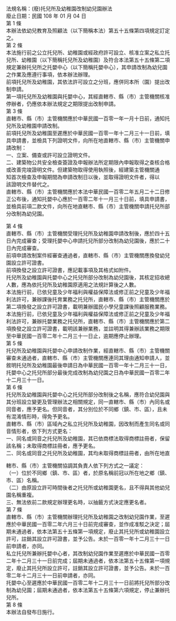 法規名稱：(廢)托兒所及幼稚園改制幼兒園辦法  
廢止日期：民國 108 年 01 月 04 日  
第 1 條  
本辦法依幼兒教育及照顧法（以下簡稱本法）第五十五條第四項規定訂定  
之。  
第 2 條  
本法施行前之公立托兒所、幼稚園或經政府許可設立、核准立案之私立托  
兒所、幼稚園（以下簡稱托兒所及幼稚園）及符合本法第五十五條第二項  
規定兼辦托兒所之托嬰中心（以下簡稱托嬰中心），其申請改制為幼兒園  
之作業及應遵行事項，依本辦法辦理。  
前項托兒所及幼稚園，其依法許可設立之分班，應併同本所（園）提出改  
制申請。  
第一項托兒所及幼稚園與托嬰中心，其經直轄市、縣（市）主管機關核准  
停辦者，仍應依本辦法規定之期限提出改制申請。  
第 3 條  
直轄市、縣（市）主管機關應於中華民國一百零一年一月十日前，通知托  
兒所及幼稚園申請改制。  
前項托兒所及幼稚園至遲應於中華民國一百零一年十二月三十一日前，填  
具申請書，並檢具下列證明文件，向所在地直轄市、縣（市）主管機關申  
請改制：  
一、立案、備查或許可設立證明文件。  
二、建築物公共安全檢查簽證及申報辦法所定期限內申報取得之查核合格  
或改善完竣證明文件。但建築物取得使用執照後，經建築主管機關通  
知首次檢查及申報期間為申請改制日以後，並取得證明文件者，得以  
該證明文件替代之。  
直轄市、縣（市）主管機關應於本法中華民國一百零二年五月二十二日修  
正公布後，通知托嬰中心應於一百零二年十一月三十日前，填具申請書，  
並檢具前項二款文件，向所在地直轄市、縣（市）主管機關申請托兒所部  
分改制為幼兒園。  


第 4 條  
直轄市、縣（市）主管機關受理托兒所及幼稚園申請改制後，應於四十五  
日內完成審查；受理托嬰中心申請托兒所部分改制為幼兒園後，應於二十  
日內完成審查。  
前項申請改制案件經審查通過者，直轄市、縣（市）主管機關應換發幼兒  
園設立許可證書。  
前項換發之設立許可證書，應記載事項及其格式如附件。  
托兒所及幼稚園與托嬰中心之托兒所部分改制為幼兒園後，其核定招收總  
人數，應為依托兒所及幼稚園原適用之法規計算後之人數。  
本法施行前，已依兒童及少年福利與權益保障法或修正前之兒童及少年福  
利法許可，兼辦課後托育業務之托兒所，直轄市、縣（市）主管機關應於  
第二項換發之設立許可證書，載明兼辦國民小學兒童課後照顧服務業務。  
本法施行前，已依兒童及少年福利與權益保障法或修正前之兒童及少年福  
利法許可，兼辦托嬰業務之托兒所，直轄市、縣（市）主管機關應於第二  
項換發之設立許可證書，載明該兼辦業務，並註明其得兼辦該業務之期限  
至中華民國一百零二年十二月三十一日止，逾期應停止辦理。  
第 5 條  
托兒所及幼稚園與托嬰中心申請改制作業，經直轄市、縣（市）主管機關  
審查未通過者，直轄市、縣（市）主管機關應連同其理由通知申請人，並  
敘明托兒所及幼稚園最後申請日為中華民國一百零一年十二月三十一日，  
托嬰中心之托兒所部分最後完成改制為幼兒園之日為中華民國一百零二年  
十二月三十一日。  
第 6 條  
托兒所及幼稚園與托嬰中心之托兒所部分改制後之名稱，應符合幼兒園與  
其分班設立變更及管理辦法之相關規定，同一直轄市、縣（市）內同名或  
同音者，應予更名。但同音者，其分別位於不同鄉（鎮、市、區），且未  
有混淆情形時，得免予更名。  
直轄市、縣（市）區域內之私立托兒所及幼稚園，因改制而產生同名或同  
音情形者，依下列方式更名：  
一、同名或同音之托兒所及幼稚園，其已依商標法取得商標註冊者，保留  
該名稱；未取得商標註冊者，應予更名。  
二、同名或同音之托兒所及幼稚園，其均未取得商標註冊者，由所在地直  


轄市、縣（市）主管機關協調其負責人依下列方式之一議定：  
（一）位於不同鄉（鎮、市、區）者，於原名稱前冠以所在地之鄉（鎮、  
市、區）名稱。  
（二）由原設立許可時間後者之托兒所或幼稚園更名，且不得與其他幼兒  
園名稱重複。  
三、無法依前二款規定辦理更名時，以抽籤方式決定應更名者。  
第 7 條  
直轄市、縣（市）主管機關辦理托兒所及幼稚園之改制幼兒園作業，至遲  
應於中華民國一百零二年六月三十日前完成審查，並作成准駁之決定；屆  
期未通過者，依本法第五十五條第一項規定，廢止其托兒所或幼稚園設立  
許可，註銷其設立許可證書，並予公告。未於一百零一年十二月三十一日  
前申請者，亦同。  
私立托兒所兼辦托嬰中心者，其改制幼兒園作業至遲應於中華民國一百零  
二年十二月三十一日前完成；屆期未通過者，依本法第五十五條第一項規  
定，廢止其托兒所設立許可，註銷其設立許可證書，並予公告。未於一百  
零二年十二月三十一日前申請者，亦同。  
托嬰中心至遲應於中華民國一百零二年十二月三十一日前將托兒所部分改  
制為幼兒園；屆期未通過者，依本法第五十五條第六項規定，停止兼辦托  
兒所。  
第 8 條  
本辦法自發布日施行。  


